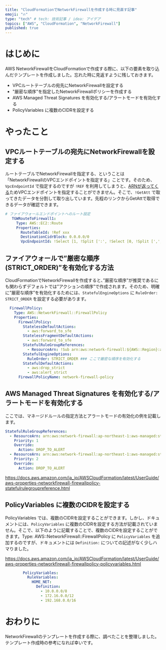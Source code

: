 ```yaml
---
title: "CloudFormationでNetworkFirewallを作成する時に見直す記事"
emoji: "🔥"
type: "tech" # tech: 技術記事 / idea: アイデア
topics: ["AWS", "CloudFormation", "NetworkFirewall"]
published: true
---
```


# はじめに
AWS NetworkFirewallをCloudFormationで作成する際に、以下の要素を取り込んだテンプレートを作成しました。忘れた時に見返すように残しておきます。
- VPCルートテーブルの宛先にNetworkFirewallを設定する
- "厳密な順序"を指定したNetworkFirewallポリシーを作成する
- AWS Managed Threat Signatures を有効化する/アラートモードを有効化する
- PolicyVariables に複数のCIDRを設定する

# やったこと

## VPCルートテーブルの宛先にNetworkFirewallを設定する
ルートテーブルでNetworkFirewallを指定する、ということは「NetworkFirewallのVPCエンドポイントを指定する」ことです。そのため、`VpcEndpointId` で指定するのですが `!REF` を利用してしまうと、[ARNが返ってくる](https://docs.aws.amazon.com/AWSCloudFormation/latest/UserGuide/aws-resource-networkfirewall-firewall.html#aws-resource-networkfirewall-firewall-return-values)ためVPCエンドポイントを指定することができません。そこで、`!GetAtt` で取ってきたデータを分割して取り出しています。先程のリンクからGetAttで取得できるデータが確認できます。

```yaml
# ファイアウォールエンドポイントへのルート設定
   TGWRouteToFirewall1:
     Type: AWS::EC2::Route
     Properties:
       RouteTableId: !Ref xxx
       DestinationCidrBlock: 0.0.0.0/0
       VpcEndpointId: !Select [1, !Split [':', !Select [0, !Split [',', !Select [1, !GetAtt NetworkFirewall.EndpointIds]]]]]
```

## ファイアウォールで”厳密な順序(STRICT_ORDER)”を有効化する方法
CloudFormationでNetworkFirewallを作成すると、”厳密な順序”が推奨であるにも関わらずデフォルトでは”アクションの順序”で作成されます。そのため、明確に”厳密な順序”を有効化するためには、`StatefulEngineOptions` に `RuleOrder: STRICT_ORDER` を設定する必要があります。

```yaml
  FirewallPolicy:
    Type: AWS::NetworkFirewall::FirewallPolicy
    Properties:
      FirewallPolicy:
        StatelessDefaultActions: 
          - aws:forward_to_sfe
        StatelessFragmentDefaultActions:
          - aws:forward_to_sfe
        StatefulRuleGroupReferences: 
          - ResourceArn: !Sub arn:aws:network-firewall:${AWS::Region}:aws-managed:stateful-rulegroup/ThreatSignaturesIOCStrictOrder
        StatefulEngineOptions:
          RuleOrder: STRICT_ORDER ### ここで厳密な順序を有効化する
        StatefulDefaultActions:
          - aws:drop_strict
          - aws:alert_strict
      FirewallPolicyName: network-firewall-policy
```

## AWS Managed Threat Signatures を有効化する/アラートモードを有効化する
ここでは、マネージドルールの指定方法とアラートモードの有効化の例を記載します。

```yaml
StatefulRuleGroupReferences: 
  - ResourceArn: arn:aws:network-firewall:ap-northeast-1:aws-managed:stateful-rulegroup/ThreatSignaturesIOCStrictOrder
    Priority: 1
    Override: 
      Action: DROP_TO_ALERT
  - ResourceArn: arn:aws:network-firewall:ap-northeast-1:aws-managed:stateful-rulegroup/ThreatSignaturesPhishingStrictOrder
    Priority: 2
    Override:
      Action: DROP_TO_ALERT
```

https://docs.aws.amazon.com/ja_jp/AWSCloudFormation/latest/UserGuide/aws-properties-networkfirewall-firewallpolicy-statefulrulegroupreference.html


## PolicyVariables に複数のCIDRを設定する
PolicyVariables では、複数のCIDRを設定することができます。しかし、ドキュメントには、`PolicyVariables` に複数のCIDRを設定する方法が記載されていません。そこで、以下のように記載することで、複数のCIDRを設定することができます。Type: AWS::NetworkFirewall::FirewallPolicy に `PolicyVariables` を追加するのですが、ドキュメントには `Definition:` についての記述がなく少しハマりました。

https://docs.aws.amazon.com/ja_jp/AWSCloudFormation/latest/UserGuide/aws-properties-networkfirewall-firewallpolicy-policyvariables.html


```yaml
        PolicyVariables:
          RuleVariables:
            HOME_NET:
              Definition:
                - 10.0.0.0/8
                - 172.16.0.0/12
                - 192.168.0.0/16
```

# おわりに
NetworkFirewallのテンプレートを作成する際に、調べたことを整理しました。テンプレート作成時の参考になれば幸いです。